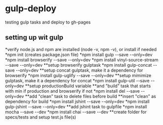 # gulp-deploy
testing gulp tasks and deploy to gh-pages

## setting up wit gulp

*verify node.js and npm are installed (node -v, npm -v), or install if needed
*npm init (creates package.json file)
*npm install gulp --save --only=dev
*npm install browserify --save --only=dev
*npm install vinyl-source-stream --save --only=dev
**setup browserify gulptask
*npm install gulp-concat --save --only=dev
**setup concat gulptask, make it a dependency for browserify
*npm install gulp-uglify --save --only=dev
**setup mimimize gulptask, make it a dependency for concat
*npm install gulp-util --save --only=dev
**setup productionBuild variable
**and "build" task that starts with min if production and browserify if not
*npm install del --save --only=dev
**add "clean" task to delete files before build
**insert "clean" as dependency for build
*npm install jshint --save --only=dev
*npm install gulp-jshint --save --only=dev
**add jshint task to gulpfile
*npm install mocha --save --dev
*npm install chai --save --dev
**create folder for specs/tests and setup test.js file(s)
